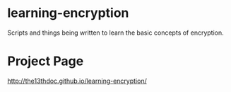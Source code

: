 learning-encryption
===================

Scripts and things being written to learn the basic concepts of encryption.


Project Page
============
http://the13thdoc.github.io/learning-encryption/
